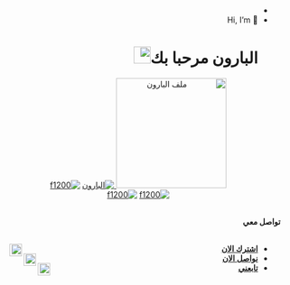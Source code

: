 - <html dir="rtl">
- 👋 Hi, I’m <h1>البارون</h>
مرحبا بك<img src="https://raw.githubusercontent.com/iampavangandhi/iampavangandhi/master/gifs/Hi.gif" width="30px">
<p align="center"><a href="https://github.com/f1200"><img src="https://avatars.githubusercontent.com/u/99683519?s=400&u=43b2cc1ef1fc14e12a579a65b64b9418aa3d7d02&v=4" height='195' alt="ملف البارون">
<a href="https://github.com/f1200"><img title="البارون" src="https://github-readme-stats.vercel.app/api?username=f1200&show_icons=true&include_all_commits=true&theme=radical&cache_seconds=3200"></a>
<a href="https://github.com/f1200"><img title="f1200" src="https://github-readme-stats.vercel.app/api/top-langs/?username=f1200&layout=compact&theme=nightowl"></a><br>
<a href="https://github.com/f1200"><img title="f1200" src="https://komarev.com/ghpvc/?username=f1200&label=Views&color=blue&style=plastic"></a>
<a href="https://github.com/f1200"><img title="f1200" src="https://img.shields.io/github/followers/f1200?label=follow&style=social"></a>
</p><br>


  <summary><b>تواصل معي</b></summary><br>

  - <a href="https://www.youtube.com/c/BaronCodeS"/><img alt="قناتي" align="left" width="22px" src="https://cdn.jsdelivr.net/npm/simple-icons@v3/icons/youtube.svg" /><b>اشترك الان</b></a><br>
  - <a href="https://t.me/adowat"/><img alt="قناة التلغرام" align="left" width="22px" src="https://cdn.jsdelivr.net/npm/simple-icons@v3/icons/telegram.svg" /><b>نواصل الان</b></a><br>
  - <a href="https://instagram.com/b3o_b"/><img alt="انستغرام بارون" align="left" width="22px" src="https://cdn.jsdelivr.net/npm/simple-icons@v3/icons/instagram.svg" /><b>تابعني</b></a>
  </p>


</htm>
